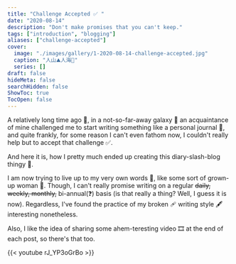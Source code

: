 ```yaml
---
title: "Challenge Accepted ✅ "
date: "2020-08-14"
description: "Don't make promises that you can't keep."
tags: ["introduction", "blogging"]
aliases: ["challenge-accepted"]
cover: 
  image: "./images/gallery/1-2020-08-14-challenge-accepted.jpg"
  caption: "人山⛰️人海🌊"
  series: []
draft: false
hideMeta: false
searchHidden: false
ShowToc: true
TocOpen: false
---
```


A relatively long time ago 📅, in a not-so-far-away galaxy 🌌 an acquaintance of mine challenged me to start writing something like a personal journal 📖, and quite frankly, for some reason I can't even fathom now, I couldn't really help but to accept that challenge ✅. 

And here it is, how I pretty much ended up creating this diary-slash-blog thingy 🤔.

I am now trying to live up to my very own words 💬, like some sort of grown-up woman 👩. Though, I can't really promise writing on a regular ~~daily, weekly, monthly,~~ bi-annual(❓) basis (is that really a thing? Well, I guess it is now). Regardless, I've found the practice of my broken 🩹 writing style 🖋️ interesting nonetheless.

Also, I like the idea of sharing some ahem-teresting video 🎞️ at the end of each post, so there's that too.

{{< youtube rJ_YP3oGrBo >}}